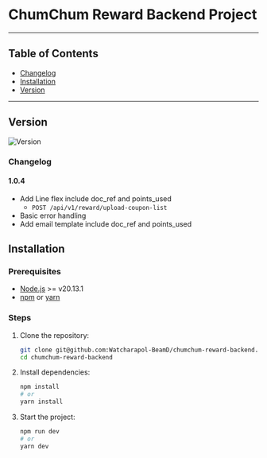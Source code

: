# ChumChum Reward Backend Project

<!-- ![License](https://img.shields.io/badge/license-MIT-green) -->
---

## Table of Contents

- [Changelog](#changelog)
- [Installation](#installation)
- [Version](#version)

---

## Version

![Version](https://img.shields.io/badge/version-1.0.3-blue)

### Changelog

#### 1.0.4
- Add Line flex include doc_ref and points_used
  - `POST /api/v1/reward/upload-coupon-list`
- Basic error handling
- Add email template include doc_ref and points_used


## Installation

### Prerequisites

- [Node.js](https://nodejs.org/) >= v20.13.1
- [npm](https://www.npmjs.com/) or [yarn](https://yarnpkg.com/)

### Steps

1. Clone the repository:
   ```bash
   git clone git@github.com:Watcharapol-BeamD/chumchum-reward-backend.git
   cd chumchum-reward-backend
2. Install dependencies:
   ```bash
   npm install
   # or
   yarn install
3. Start the project:
   ```bash
   npm run dev
   # or
   yarn dev

